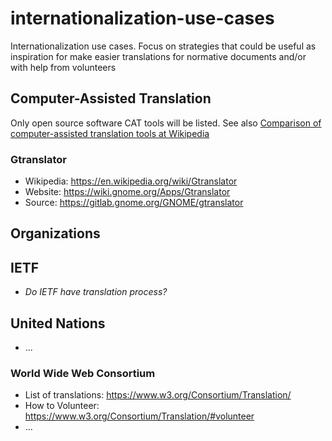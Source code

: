 # internationalization-use-cases
Internationalization use cases. Focus on strategies that could be useful as
inspiration for make easier translations for normative documents and/or with
help from volunteers

## Computer-Assisted Translation
Only open source software CAT tools will be listed. See also [Comparison of computer-assisted translation tools at Wikipedia](https://en.wikipedia.org/wiki/Comparison_of_computer-assisted_translation_tools)

### Gtranslator
- Wikipedia: <https://en.wikipedia.org/wiki/Gtranslator>
- Website: <https://wiki.gnome.org/Apps/Gtranslator>
- Source: <https://gitlab.gnome.org/GNOME/gtranslator>

<!--

### GlobalSight
- Wikipedia: <https://en.wikipedia.org/wiki/GlobalSight>
- Website: <http://www.globalsight.com/>
- Source: <http://222.175.146.53:7990/projects/GLOBALSIGHT/repos/globalsightsource/browse>
- Download: <https://sourceforge.net/projects/globalsight/>

-->

## Organizations

## IETF
- _Do IETF have translation process?_

## United Nations
- ...

### World Wide Web Consortium
- List of translations: <https://www.w3.org/Consortium/Translation/>
- How to Volunteer: <https://www.w3.org/Consortium/Translation/#volunteer>
- ...
